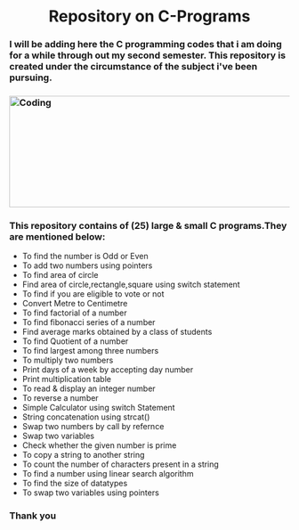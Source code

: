 <h1 align="center">Repository on C-Programs</h1>
<h3>I will be adding here the C programming codes that i am doing for a while through out my second semester.
    This repository is created under the circumstance of the subject i've been pursuing.<h3>

<img align="center" alt="Coding" width="650" height="200" 
    src="https://imageconindia.com/courses/media/top-banner/course/c_banner.jpg">
<h3>This repository contains of (25) large & small C programs.They are mentioned below:</h3>

<ul>
    <li>To find the number is Odd or Even</li>
    <li>To add two numbers using pointers</li>
    <li>To find area of circle</li>
    <li>Find area of circle,rectangle,square using switch statement</li>
    <li>To find if you are eligible to vote or not</li>
    <li>Convert Metre to Centimetre</li>
    <li>To find factorial of a number</li>
    <li>To find fibonacci series of a number</li>
    <li>Find average marks obtained by a class of students</li>
    <li>To find Quotient of a number</li>
    <li>To find largest among three numbers</li>
    <li>To multiply two numbers</li>
    <li>Print days of a week by accepting day number</li>
    <li>Print multiplication table</li>
    <li>To read & display an integer number</li>
    <li>To reverse a number</li>
    <li>Simple Calculator using switch Statement</li>
    <li>String concatenation using strcat()</li>
    <li>Swap two numbers by call by refernce</li>
    <li>Swap two variables</li>
    <li>Check whether the given number is prime</li>
    <li>To copy a string to another string</li>
    <li>To count the number of characters present in a string</li>
    <li>To find a number using linear search algorithm</li>
    <li>To find the size of datatypes</li>
    <li>To swap two variables using pointers</li>
</ul>

<h3>Thank you</h3>
